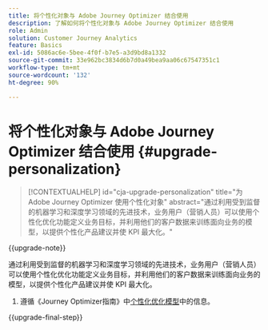 ```yaml
---
title: 将个性化对象与 Adobe Journey Optimizer 结合使用
description: 了解如何将个性化对象与 Adobe Journey Optimizer 结合使用
role: Admin
solution: Customer Journey Analytics
feature: Basics
exl-id: 5086ac6e-5bee-4f0f-b7e5-a3d9bd8a1332
source-git-commit: 33e962bc3834d6b7d0a49bea9aa06c67547351c1
workflow-type: tm+mt
source-wordcount: '132'
ht-degree: 90%

---
```


# 将个性化对象与 Adobe Journey Optimizer 结合使用 {#upgrade-personalization}

<!-- markdownlint-disable MD034 -->

>[!CONTEXTUALHELP]
>id="cja-upgrade-personalization"
>title="为 Adobe Journey Optimizer 使用个性化对象"
>abstract="通过利用受到监督的机器学习和深度学习领域的先进技术，业务用户（营销人员）可以使用个性化优化功能定义业务目标，并利用他们的客户数据来训练面向业务的模型，以提供个性化产品建议并使 KPI 最大化。"

<!-- markdownlint-enable MD034 -->

{{upgrade-note}}

通过利用受到监督的机器学习和深度学习领域的先进技术，业务用户（营销人员）可以使用个性化优化功能定义业务目标，并利用他们的客户数据来训练面向业务的模型，以提供个性化产品建议并使 KPI 最大化。

1. 遵循《Journey Optimizer指南》中[个性化优化模型](https://experienceleague.adobe.com/en/docs/journey-optimizer/using/decisioning/offer-decisioning/rankings/ai-models/personalized-optimization-model)中的信息。

{{upgrade-final-step}}

<!--

The result of the personalization object ends up in a dataset. The result of experimentation. When a customer has used AA with Target, that ends up in a complete different space than when they're migrating to CJA and they're going to use CJA with Adobe Target. 

Target was the old way of setting up an A/B test or experimentation. Then ensuring the results of those tests in Target ended up in AA for reporting. Now if you're using Target, instead of saying that you want the data in Target, you can now select CJA as your reporting source for an Adobe Target activity. So if a customer is doing this in AA and they want to move to CJA, ...

If a customer has AJO, and is using Offers in AJO, then they can set up offers, and that also creates datasets in Platform... But that's not relevant with upgrade, exactly.



Questions we need to answer:

1. How do we determine the personalization criteria (Red for user A and blue for User B)

1. What do we implement on the site to determine the red / blue object?


2 ways we can do it:

Manually rendering content or Automatically rendering content. 


## Manual implementation of the Web SDK


## Mobile SDK implementation 





## Tags

-->
